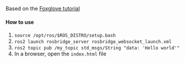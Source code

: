 Based on the [Foxglove tutorial](https://foxglove.dev/blog/using-rosbridge-with-ros2)

#### How to use
1. `source /opt/ros/$ROS_DISTRO/setup.bash`
2. `ros2 launch rosbridge_server rosbridge_websocket_launch.xml`
3. `ros2 topic pub /my_topic std_msgs/String "data: 'Hello world'"`
4. In a browser, open the `index.html` file